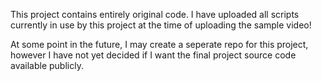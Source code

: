 This project contains entirely original code. I have uploaded all scripts currently in use by this project at the time of uploading the sample video!

At some point in the future, I may create a seperate repo for this project, however I have not yet decided if I want the final project source code available publicly. 
